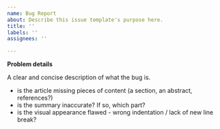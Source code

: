 ```yaml
---
name: Bug Report
about: Describe this issue template's purpose here.
title: ''
labels: ''
assignees: ''

---
```


**Problem details**

A clear and concise description of what the bug is.
 - is the article missing pieces of content (a section, an abstract, references?)
 - is the summary inaccurate? If so, which part?
 - is the visual appearance flawed - wrong indentation / lack of new line break?
